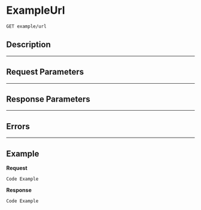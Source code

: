 # ExampleUrl

    GET example/url

## Description

***

## Request Parameters

***

## Response Parameters

***

## Errors

***

## Example
**Request**

    Code Example

**Response**

    Code Example
